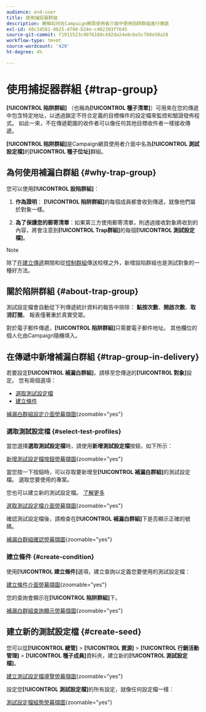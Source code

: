 ```yaml
---
audience: end-user
title: 使用捕捉器群組
description: 瞭解如何在Campaign網頁使用者介面中使用陷阱群組進行傳遞
exl-id: 48c34581-8825-4798-b24e-c462303f7645
source-git-commit: f1911523c9076188c492da24e0cbe5c760e58a28
workflow-type: tm+mt
source-wordcount: '429'
ht-degree: 4%

---
```


# 使用捕捉器群組 {#trap-group}

**[!UICONTROL 陷阱群組]** （也稱為&#x200B;**[!UICONTROL 種子清單]**）可用來在您的傳遞中包含特定地址，以透過鎖定不符合定義的目標條件的設定檔來監控和驗證發佈程式。 如此一來，不在傳遞範圍的收件者可以像任何其他目標收件者一樣接收傳遞。

**[!UICONTROL 陷阱群組]**&#x200B;是Campaign網頁使用者介面中名為&#x200B;**[!UICONTROL 測試設定檔]**&#x200B;的&#x200B;**[!UICONTROL 種子位址]**&#x200B;群組。

## 為何使用補漏白群組 {#why-trap-group}

您可以使用&#x200B;**[!UICONTROL 設陷群組]**：

1. **作為證明**： **[!UICONTROL 陷阱群組]**&#x200B;的每個成員都會收到傳遞，就像他們屬於對象一樣。

1. **為了保護您的郵寄清單**：如果第三方使用郵寄清單，則透過接收對象將收到的內容，將會注意到&#x200B;**[!UICONTROL Trap群組]**&#x200B;的每個&#x200B;**[!UICONTROL 測試設定檔]**。

>[!NOTE]
>
>除了[在建立傳遞](../email/create-email.md#preview-test)期間和從[控制群組](control-group.md)傳送校樣之外，新增設陷群組也是測試對象的一種好方法。

## 關於陷阱群組 {#about-trap-group}

測試設定檔會自動從下列傳遞統計資料的報告中排除： **點按次數**、**開啟次數**、**取消訂閱**。 報表僅著重於真實受眾。

對於電子郵件傳遞，**[!UICONTROL 陷阱群組]**&#x200B;只需要電子郵件地址。 其他欄位的個人化由Campaign隨機填入。

## 在傳遞中新增補漏白群組 {#trap-group-in-delivery}

若要設定&#x200B;**[!UICONTROL 補漏白群組]**，請移至您傳送的&#x200B;**[!UICONTROL 對象]**&#x200B;設定。 您有兩個選項：

* [選取測試設定檔](#select-test-profiles)
* [建立條件](#create-condition)

[補漏白群組設定介面熒幕擷圖](assets/trap-group.png){zoomable="yes"}

### 選取測試設定檔 {#select-test-profiles}

當您選擇&#x200B;**選取測試設定檔**&#x200B;時，請使用&#x200B;**新增測試設定檔**&#x200B;按鈕，如下所示：

[新增測試設定檔按鈕熒幕擷圖](assets/trap-no-test-profile.png){zoomable="yes"}

當您按一下按鈕時，可以存取要新增至&#x200B;**[!UICONTROL 補漏白群組]**&#x200B;的測試設定檔。 選取您要使用的專案。

您也可以建立新的測試設定檔。 [了解更多](#create-seed)

[選取測試設定檔介面熒幕擷圖](assets/trap-select-test-profiles.png){zoomable="yes"}

確認測試設定檔後，請檢查在&#x200B;**[!UICONTROL 補漏白群組]**&#x200B;下是否顯示正確的號碼。

[補漏白群組確認熒幕擷圖](assets/trap-check.png){zoomable="yes"}

### 建立條件 {#create-condition}

使用&#x200B;**[!UICONTROL 建立條件]**&#x200B;選項，建立查詢以定義您要使用的測試設定檔：

[建立條件介面熒幕擷圖](assets/trap-create-condition.png){zoomable="yes"}

您的查詢會顯示在&#x200B;**[!UICONTROL 陷阱群組]**&#x200B;下。

[補漏白群組查詢顯示熒幕擷圖](assets/trap-custom.png){zoomable="yes"}

## 建立新的測試設定檔 {#create-seed}

您可以從&#x200B;**[!UICONTROL 總管]** > **[!UICONTROL 資源]** > **[!UICONTROL 行銷活動管理]** > **[!UICONTROL 種子成員]**&#x200B;資料夾，建立新的&#x200B;**[!UICONTROL 測試設定檔]**。

[建立測試設定檔導覽熒幕擷圖](assets/trap-create.png){zoomable="yes"}

設定您&#x200B;**[!UICONTROL 測試設定檔]**&#x200B;的所有設定，就像任何設定檔一樣：

[測試設定檔組態熒幕擷圖](assets/trap-create-contact.png){zoomable="yes"}